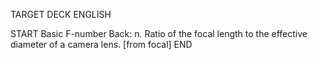 TARGET DECK
ENGLISH

START
Basic
F-number
Back: n. Ratio of the focal length to the effective diameter of a camera lens. [from focal]
END
